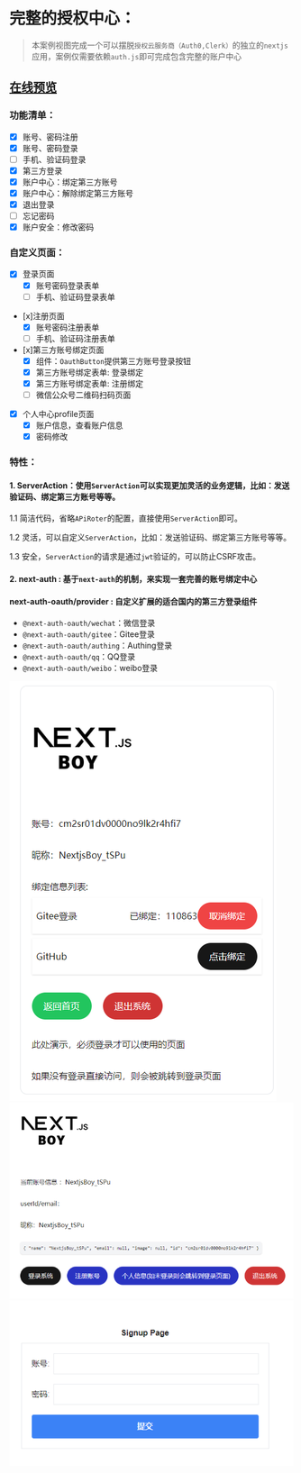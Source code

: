 # 完整的授权中心：

> 本案例视图完成一个可以摆脱`授权云服务商（Auth0,Clerk）`的独立的`nextjs`应用，案例仅需要依赖`auth.js`即可完成包含完整的账户中心

## [在线预览](https://next-auth.ggss.club)

### 功能清单：

- [x] 账号、密码注册
- [x] 账号、密码登录
- [ ] 手机、验证码登录
- [x] 第三方登录
- [x] 账户中心：绑定第三方账号
- [x] 账户中心：解除绑定第三方账号
- [x] 退出登录
- [ ] 忘记密码
- [x] 账户安全：修改密码

### 自定义页面：

- [x] 登录页面
  - [x] 账号密码登录表单
  - [ ] 手机、验证码登录表单
- [x]注册页面
  - [x] 账号密码注册表单
  - [ ] 手机、验证码注册表单
- [x]第三方账号绑定页面
  - [x] 组件：`OauthButton`提供第三方账号登录按钮
  - [x] 第三方账号绑定表单: 登录绑定
  - [x] 第三方账号绑定表单: 注册绑定
  - [ ] 微信公众号二维码扫码页面
- [x] 个人中心profile页面
  - [x] 账户信息，查看账户信息
  - [x] 密码修改

### 特性：

#### 1. **ServerAction**：使用`ServerAction`可以实现更加灵活的业务逻辑，比如：发送验证码、绑定第三方账号等等。

1.1 简洁代码，省略`APiRoter`的配置，直接使用`ServerAction`即可。

1.2 灵活，可以自定义`ServerAction`，比如：发送验证码、绑定第三方账号等等。

1.3 安全，`ServerAction`的请求是通过`jwt`验证的，可以防止CSRF攻击。

#### 2. **next-auth** : 基于`next-auth`的机制，来实现一套完善的账号绑定中心

#### **next-auth-oauth/provider** : 自定义扩展的适合国内的第三方登录组件

- `@next-auth-oauth/wechat`：微信登录
- `@next-auth-oauth/gitee`：Gitee登录
- `@next-auth-oauth/authing`：Authing登录
- `@next-auth-oauth/qq`：QQ登录
- `@next-auth-oauth/weibo`：weibo登录

![账户中心](static/docs/profile.png)
![主页](static/docs/home.png)
![注册 ](static/docs/signup.png)
